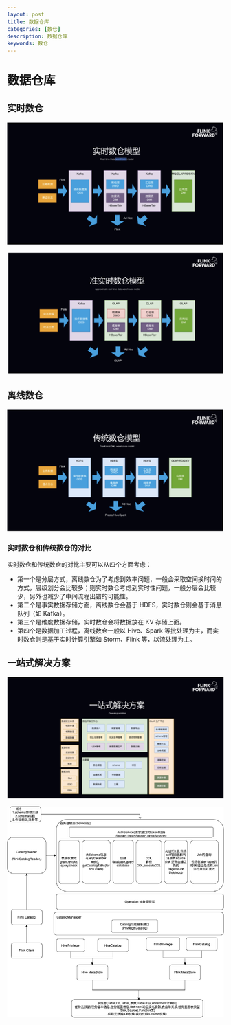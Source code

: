```yaml
---
layout: post
title: 数据仓库
categories: [数仓]
description: 数据仓库
keywords: 数仓
---
```


# 数据仓库



## 实时数仓

![实时数仓](/images/posts/实时数仓.png)



![实时数仓2](/images/posts/实时数仓2.png)

## 离线数仓

![传统数仓](/images/posts/传统数仓.png)



### 实时数仓和传统数仓的对比

实时数仓和传统数仓的对比主要可以从四个方面考虑：

- 第一个是分层方式，离线数仓为了考虑到效率问题，一般会采取空间换时间的方式，层级划分会比较多；则实时数仓考虑到实时性问题，一般分层会比较少，另外也减少了中间流程出错的可能性。
- 第二个是事实数据存储方面，离线数仓会基于 HDFS，实时数仓则会基于消息队列（如 Kafka）。
- 第三个是维度数据存储，实时数仓会将数据放在 KV 存储上面。
- 第四个是数据加工过程，离线数仓一般以 Hive、Spark 等批处理为主，而实时数仓则是基于实时计算引擎如 Storm、Flink 等，以流处理为主。





## 一站式解决方案

![实时数仓3](/images/posts/实时数仓3.png)



![Catalog数仓](/images/posts/Catalog数仓.png)



